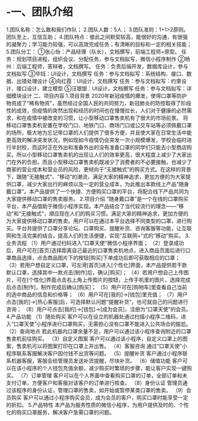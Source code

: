 # -一、团队介绍
1.团队名称：怎么敢和我们作队；
2.团队人数：5人；
3.团队准则：1+1>2原则。团队至上，互信互助；
4.团队特点：彼此之间默契较高，能很好的沟通，有很强的凝聚力；学习能力较强，可以高效完成任务；有清晰的目标和一定的相关技能；
5.团队分工：
①张心怡：产品经理（队长），文档撰写，前端工程师+原型。
    任务：规划项目进程，组织会议、分配任务，参与文档拟写，微信小程序制作
②杨州：后端工程师，答辩者，文档撰写。
    任务：负责后端开发，数据库设计，参与文档拟写
③毕钰：UI设计，文档撰写
    任务：参与文档拟写：系统结构、接口、数据、出错处理设计
④向红霞：UI设计，文档撰写
    任务：参与文档拟写：约束设计、接口设计，建立模型
⑤汪银银：UI设计，文档撰写
    任务：参与文档拟写：详细模块设计
二、项目内容
1.项目背景
2020年新冠疫情的爆发，使得口罩等防护物资成了“稀有物资”，虽然经过全国人民的共同努力，新冠肺炎的防控取得了阶段性的成效，但疫情的突然出现和经历的时间也在慢慢拉长，人们对于健康的必然需求，和在疫情中被改变的习惯，让小型移动口罩售卖机有了很大的市场前景。
将移动口罩售卖机安置在学校门口、地铁门口、商场门口或公交车站等必须佩戴口罩的场所，极大地为忘记带口罩的人们提供了很多方便，并且使大家在日常生活中能更高效的解决突发状况，例如现如今疫情仍会突发一次小规模爆发，学校会临时进行半封校，而这时正在外出和准备外出的没有准备口罩的同学们只能去小型商店购买。所以小型移动口罩售卖机的出现让人们的效率更高，很大程度上减少了大家出门在外的负担。而且小型移动口罩售卖机既减少了消费者的不必要接触，也减少了商家的营业成本和营业员的风险，更倾向于“无接触式”的购买方式。在这样的背景下，跟随“无接触式”、“移动”的潮流，满足大家的精神追求，更加方便的为大家提供口罩，减少大家出行的麻烦以及一定的营业成本，为此推出本款线上产品“随身戴口罩”。本产品提供了一个快捷、方便购买口罩的平台，将配合线下产品共同为大家提供移动口罩的售卖服务。
2.项目介绍
“随身戴口罩”是一个在线的口罩购买平台，本产品借助于微信小程序实现。本产品结合了当代较流行的理念——“移动”和“无接触式”，顺应现在人们的购买习惯。满足大家的精神追求，更加方便的为大家提供移动口罩的售卖。用户可以在通过本平台选择不同类型的口罩，进行购买。平台共提供了口罩分享论坛、口罩购买、提醒补货、咨询客服等功能，让互联网和生活完美的结合，提高人们的生活便捷，实现“互联网+”式的“移动”购买。
3.业务流程
（1）用户通过扫码进入“口罩天使”微信小程序界面；
（2）登录成功后，用户可在[首页]选择距离自己最近的口罩售卖机地点，进入商品页面后进行口罩商品选择，点击商品图片下的按钮[购买]下单成功后即可获取相应的口罩；
（3）若用户想自定义口罩，可左滑[首页]进入[个性化]界面，本产品提供若干款默认口罩，选择其中一款点击[制作]后，确认[购买]；
（4）若用户想自己上传图片，可在[个性化]界面点击右上角上传图片的按钮，上传手机里的图片，选择完成后点击[制作]，制作完成后确认[购买]；
（5）用户可在[购物车]里查看自己当前的选中商品的信息和价格等；
（6）用户可在[我的]→[钱包]里充值；
（7）用户点击[我的]→[热心客服]后，可选择默认问题“提醒补货”，也可就自己的问题进行咨询；
（8）用户可点击[我的]→[钱包]→[成为会员]，注册为“口罩天使”的会员。
4.产品功能
（1）随处购买
客户可以在设立的机器处通过扫描小程序二维码，进入“口罩天使”小程序进行口罩购买，无需担心没有口罩不能进入公共场合的尴尬。
（2）查询地点
若此机器内口罩余量不足，用户可以通过该小程序查询附近的口罩售卖机前往购买。
（3）自定义图案
客户可以通过该小程序，自定义口罩上的图案，售卖机可以将图案打印在口罩上并出售。
（4）客服咨询
通过“口罩天使”小程序联系客服解决客户因付钱不出货等问题。
（5）提醒补货
客户通过小程序联系机器客服，客服会给管理员发送补货提醒，尽快补货。
（6）储值功能
客户可以在该小程序的个人钱包充值余额，减少购买时繁琐的步骤，能让客户实现一键购买。
（7）订单管理
客户可以在个人界面中查看购买口罩的订单，全部订单和未支付订单，方便客户和客服对该客户的订单进行核查。
（8）身份认证
管理员通过该程序的身份认证，管理口罩的售卖，如开始或暂停某类口罩的售卖。
（9）会员购买
客户可以通过小程序购买会员，成为会员的客户，购买口罩时能享受一定的折扣。
5.产品特性
本产品为服务性质的微信小程序，为用户提供及时的、个性化的购买口罩服务，解决客户急需口罩的问题。
